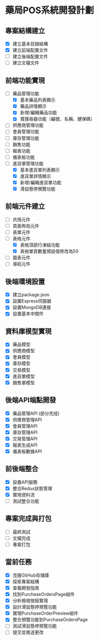 # 藥局POS系統開發計劃

## 專案結構建立
- [x] 建立基本目錄結構
- [x] 建立前端配置文件
- [ ] 建立後端配置文件
- [ ] 建立文檔文件

## 前端功能實現
- [ ] 藥品管理功能
  - [x] 基本藥品列表顯示
  - [x] 藥品詳情顯示
  - [x] 新增/編輯藥品功能
  - [x] 寬搜尋器功能（編號、名稱、健保碼）
- [ ] 供應商管理功能
- [ ] 會員管理功能
- [ ] 庫存管理功能
- [ ] 銷售功能
- [ ] 報表功能
- [ ] 儀表板功能
- [ ] 進貨單管理功能
  - [x] 基本進貨單列表顯示
  - [x] 進貨單詳情顯示
  - [x] 新增/編輯進貨單功能
  - [x] 滑鼠懸停預覽功能

## 前端元件建立
- [ ] 共用元件
- [ ] 頁面佈局元件
- [ ] 表單元件
- [ ] 表格元件
  - [x] 表格頂部行凍結功能
  - [x] 表格單頁數量預設值修改為50
- [ ] 圖表元件
- [ ] 導航元件

## 後端環境設置
- [x] 建立package.json
- [x] 設置Express伺服器
- [x] 設置MongoDB連接
- [x] 設置基本中間件

## 資料庫模型實現
- [x] 藥品模型
- [x] 供應商模型
- [x] 會員模型
- [x] 庫存模型
- [x] 交易模型
- [x] 進貨單模型
- [x] 銷售單模型

## 後端API端點開發
- [x] 藥品管理API (部分完成)
- [x] 供應商管理API
- [x] 會員管理API
- [x] 庫存管理API
- [x] 交易管理API
- [x] 報表生成API
- [x] 儀表板數據API

## 前後端整合
- [x] 設置API服務
- [x] 整合Redux狀態管理
- [x] 實現資料流
- [ ] 測試整合功能

## 專案完成與打包
- [ ] 最終測試
- [ ] 文檔完成
- [ ] 專案打包

## 當前任務
- [x] 克隆GitHub存儲庫
- [x] 探索專案結構
- [x] 查看開發指南
- [x] 找到PurchaseOrdersPage組件
- [x] 分析檢視按鈕實現
- [x] 設計滑鼠懸停預覽功能
- [x] 實現PurchaseOrderPreview組件
- [x] 整合預覽功能到PurchaseOrdersPage
- [ ] 測試滑鼠懸停預覽功能
- [ ] 提交並推送更改
